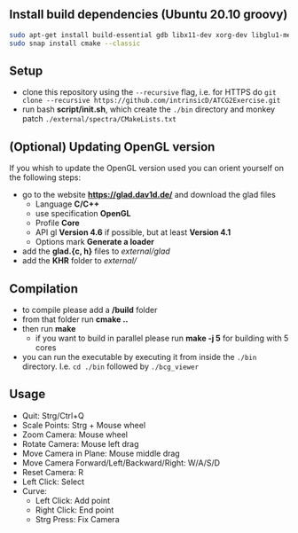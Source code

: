 ## Install build dependencies (Ubuntu 20.10 groovy)
```bash
sudo apt-get install build-essential gdb libx11-dev xorg-dev libglu1-mesa-dev
sudo snap install cmake --classic
```

## Setup
- clone this repository using the `--recursive` flag, i.e. for HTTPS do
`git clone --recursive https://github.com/intrinsicD/ATCG2Exercise.git`
- run bash **script/init.sh**, which create the `./bin` directory and monkey patch `./external/spectra/CMakeLists.txt`

## (Optional) Updating OpenGL version
If you whish to update the OpenGL version used you can orient yourself on the following steps:
- go to the website **https://glad.dav1d.de/** and download the glad files
  - Language **C/C++**
  - use specification **OpenGL**
  - Profile **Core**
  - API gl **Version 4.6** if possible, but at least **Version 4.1**
  - Options mark **Generate a loader**
- add the **glad.{c, h}** files to *external/glad*
- add the **KHR** folder to *external/*

## Compilation
- to compile please add a **/build** folder
- from that folder run **cmake ..**
- then run **make**
  - if you want to build in parallel please run **make -j 5** for building with 5 cores
- you can run the executable by executing it from inside the `./bin` directory. I.e. `cd ./bin` followed by `./bcg_viewer`

## Usage
- Quit: Strg/Ctrl+Q
- Scale Points: Strg + Mouse wheel
- Zoom Camera: Mouse wheel
- Rotate Camera: Mouse left drag
- Move Camera in Plane: Mouse middle drag
- Move Camera Forward/Left/Backward/Right: W/A/S/D
- Reset Camera: R
- Left Click: Select
- Curve:
  - Left Click: Add point
  - Right Click: End point
  - Strg Press: Fix Camera
